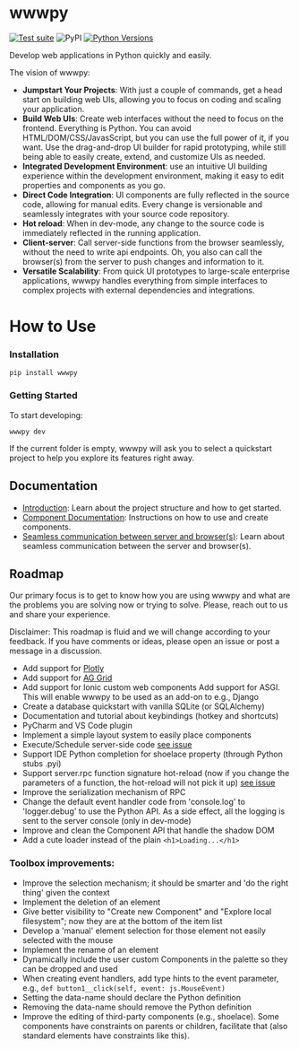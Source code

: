 # wwwpy

[python_versions]: https://img.shields.io/pypi/pyversions/wwwpy.svg?logo=python&logoColor=white

[![Test suite](https://github.com/wwwpy-labs/wwwpy/actions/workflows/ci.yml/badge.svg)](https://github.com/wwwpy-labs/wwwpy/actions/workflows/ci.yml)
![PyPI](https://img.shields.io/pypi/v/wwwpy)
[![Python Versions][python_versions]](https://pypi.org/project/wwwpy/)


Develop web applications in Python quickly and easily.

The vision of wwwpy: 
- **Jumpstart Your Projects**: With just a couple of commands, get a head start on building web UIs, allowing you to focus on coding and scaling your application.
- **Build Web UIs**: Create web interfaces without the need to focus on the frontend. Everything is Python. You can avoid HTML/DOM/CSS/JavasScript, but you can use the full power of it, if you want. Use the drag-and-drop UI builder for rapid prototyping, while still being able to easily create, extend, and customize UIs as needed.
- **Integrated Development Environment**: use an intuitive UI building experience within the development environment, making it easy to edit properties and components as you go.
- **Direct Code Integration**: UI components are fully reflected in the source code, allowing for manual edits. Every change is versionable and seamlessly integrates with your source code repository.
- **Hot reload**: When in dev-mode, any change to the source code is immediately reflected in the running application.
- **Client-server**: Call server-side functions from the browser seamlessly, without the need to write api endpoints. Oh, you also can call the browser(s) from the server to push changes and information to it.
- **Versatile Scalability**: From quick UI prototypes to large-scale enterprise applications, wwwpy handles everything from simple interfaces to complex projects with external dependencies and integrations.

# How to Use

### Installation

```
pip install wwwpy
```

### Getting Started
To start developing:

```
wwwpy dev
```

If the current folder is empty, wwwpy will ask you to select a quickstart project to help you explore its features right away.


## Documentation

* [Introduction](docs/introduction.md): Learn about the project structure and how to get started.
* [Component Documentation](docs/component.md): Instructions on how to use and create components.
* [Seamless communication between server and browser(s)](docs/rpc.md): Learn about seamless communication between the server and browser(s).

## Roadmap
Our primary focus is to get to know how you are using wwwpy and what are the problems you are solving now or trying to solve. 
Please, reach out to us and share your experience.

Disclaimer: This roadmap is fluid and we will change according to your feedback. If you have comments or ideas, please open an issue or post a message in a discussion.

- Add support for [Plotly](https://plotly.com/javascript/)
- Add support for [AG Grid](https://ag-grid.com) 
- Add support for Ionic custom web components
  Add support for ASGI. This will enable wwwpy to be used as an add-on to e.g., Django
- Create a database quickstart with vanilla SQLite (or SQLAlchemy)
- Documentation and tutorial about keybindings (hotkey and shortcuts)
- PyCharm and VS Code plugin
- Implement a simple layout system to easily place components
- Execute/Schedule server-side code [see issue](https://github.com/wwwpy-labs/wwwpy/issues/3)
- Support IDE Python completion for shoelace property (through Python stubs .pyi)
- Support server.rpc function signature hot-reload (now if you change the parameters of a function, the hot-reload will not pick it up) [see issue](https://github.com/wwwpy-labs/wwwpy/issues/2) 
- Improve the serialization mechanism of RPC
- Change the default event handler code from 'console.log' to 'logger.debug' to use the Python API. As a side effect, all the logging is sent to the server console (only in dev-mode)
- Improve and clean the Component API that handle the shadow DOM
- Add a cute loader instead of the plain `<h1>Loading...</h1>`


### Toolbox improvements:
- Improve the selection mechanism; it should be smarter and 'do the right thing' given the context
- Implement the deletion of an element
- Give better visibility to "Create new Component" and "Explore local filesystem"; now they are at the bottom of the item list
- Develop a 'manual' element selection for those element not easily selected with the mouse
- Implement the rename of an element
- Dynamically include the user custom Components in the palette so they can be dropped and used
- When creating event handlers, add type hints to the event parameter, e.g., `def button1__click(self, event: js.MouseEvent)`
- Setting the data-name should declare the Python definition
- Removing the data-name should remove the Python definition
- Improve the editing of third-party components (e.g., shoelace). Some components have constraints on parents or children, facilitate that (also standard elements have constraints like this).


